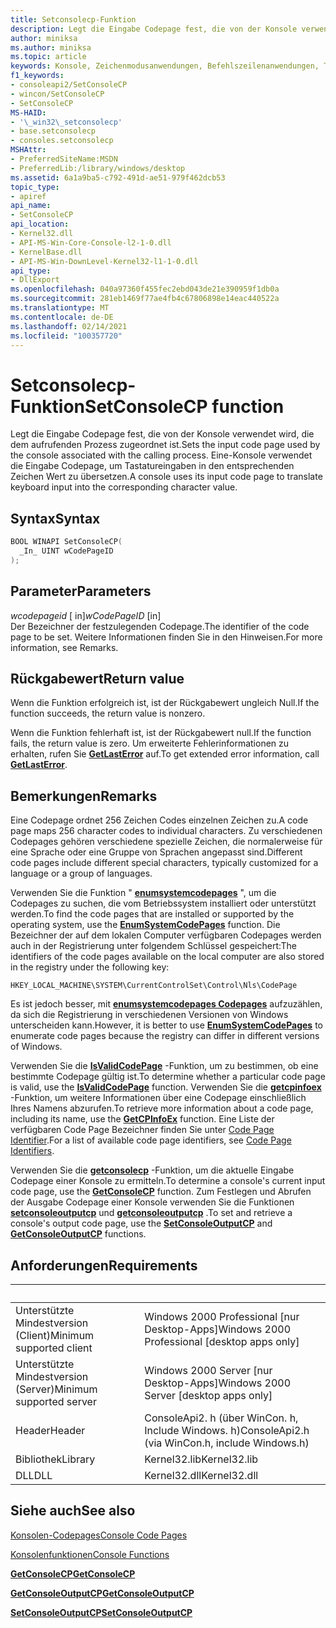 ```yaml
---
title: Setconsolecp-Funktion
description: Legt die Eingabe Codepage fest, die von der Konsole verwendet wird, die dem aufrufenden Prozess zugeordnet ist.
author: miniksa
ms.author: miniksa
ms.topic: article
keywords: Konsole, Zeichenmodusanwendungen, Befehlszeilenanwendungen, Terminalanwendungen, Konsolen-API
f1_keywords:
- consoleapi2/SetConsoleCP
- wincon/SetConsoleCP
- SetConsoleCP
MS-HAID:
- '\_win32\_setconsolecp'
- base.setconsolecp
- consoles.setconsolecp
MSHAttr:
- PreferredSiteName:MSDN
- PreferredLib:/library/windows/desktop
ms.assetid: 6a1a9ba5-c792-491d-ae51-979f462dcb53
topic_type:
- apiref
api_name:
- SetConsoleCP
api_location:
- Kernel32.dll
- API-MS-Win-Core-Console-l2-1-0.dll
- KernelBase.dll
- API-MS-Win-DownLevel-Kernel32-l1-1-0.dll
api_type:
- DllExport
ms.openlocfilehash: 040a97360f455fec2ebd043de21e390959f1db0a
ms.sourcegitcommit: 281eb1469f77ae4fb4c67806898e14eac440522a
ms.translationtype: MT
ms.contentlocale: de-DE
ms.lasthandoff: 02/14/2021
ms.locfileid: "100357720"
---
```

# <a name="setconsolecp-function"></a><span data-ttu-id="e0771-104">Setconsolecp-Funktion</span><span class="sxs-lookup"><span data-stu-id="e0771-104">SetConsoleCP function</span></span>

<span data-ttu-id="e0771-105">Legt die Eingabe Codepage fest, die von der Konsole verwendet wird, die dem aufrufenden Prozess zugeordnet ist.</span><span class="sxs-lookup"><span data-stu-id="e0771-105">Sets the input code page used by the console associated with the calling process.</span></span> <span data-ttu-id="e0771-106">Eine-Konsole verwendet die Eingabe Codepage, um Tastatureingaben in den entsprechenden Zeichen Wert zu übersetzen.</span><span class="sxs-lookup"><span data-stu-id="e0771-106">A console uses its input code page to translate keyboard input into the corresponding character value.</span></span>

## <a name="syntax"></a><span data-ttu-id="e0771-107">Syntax</span><span class="sxs-lookup"><span data-stu-id="e0771-107">Syntax</span></span>

```C
BOOL WINAPI SetConsoleCP(
  _In_ UINT wCodePageID
);
```

## <a name="parameters"></a><span data-ttu-id="e0771-108">Parameter</span><span class="sxs-lookup"><span data-stu-id="e0771-108">Parameters</span></span>

<span data-ttu-id="e0771-109">*wcodepageid* \[ in\]</span><span class="sxs-lookup"><span data-stu-id="e0771-109">*wCodePageID* \[in\]</span></span>  
<span data-ttu-id="e0771-110">Der Bezeichner der festzulegenden Codepage.</span><span class="sxs-lookup"><span data-stu-id="e0771-110">The identifier of the code page to be set.</span></span> <span data-ttu-id="e0771-111">Weitere Informationen finden Sie in den Hinweisen.</span><span class="sxs-lookup"><span data-stu-id="e0771-111">For more information, see Remarks.</span></span>

## <a name="return-value"></a><span data-ttu-id="e0771-112">Rückgabewert</span><span class="sxs-lookup"><span data-stu-id="e0771-112">Return value</span></span>

<span data-ttu-id="e0771-113">Wenn die Funktion erfolgreich ist, ist der Rückgabewert ungleich Null.</span><span class="sxs-lookup"><span data-stu-id="e0771-113">If the function succeeds, the return value is nonzero.</span></span>

<span data-ttu-id="e0771-114">Wenn die Funktion fehlerhaft ist, ist der Rückgabewert null.</span><span class="sxs-lookup"><span data-stu-id="e0771-114">If the function fails, the return value is zero.</span></span> <span data-ttu-id="e0771-115">Um erweiterte Fehlerinformationen zu erhalten, rufen Sie [**GetLastError**](/windows/win32/api/errhandlingapi/nf-errhandlingapi-getlasterror) auf.</span><span class="sxs-lookup"><span data-stu-id="e0771-115">To get extended error information, call [**GetLastError**](/windows/win32/api/errhandlingapi/nf-errhandlingapi-getlasterror).</span></span>

## <a name="remarks"></a><span data-ttu-id="e0771-116">Bemerkungen</span><span class="sxs-lookup"><span data-stu-id="e0771-116">Remarks</span></span>

<span data-ttu-id="e0771-117">Eine Codepage ordnet 256 Zeichen Codes einzelnen Zeichen zu.</span><span class="sxs-lookup"><span data-stu-id="e0771-117">A code page maps 256 character codes to individual characters.</span></span> <span data-ttu-id="e0771-118">Zu verschiedenen Codepages gehören verschiedene spezielle Zeichen, die normalerweise für eine Sprache oder eine Gruppe von Sprachen angepasst sind.</span><span class="sxs-lookup"><span data-stu-id="e0771-118">Different code pages include different special characters, typically customized for a language or a group of languages.</span></span>

<span data-ttu-id="e0771-119">Verwenden Sie die Funktion " [**enumsystemcodepages**](/windows/win32/api/winnls/nf-winnls-enumsystemcodepagesa) ", um die Codepages zu suchen, die vom Betriebssystem installiert oder unterstützt werden.</span><span class="sxs-lookup"><span data-stu-id="e0771-119">To find the code pages that are installed or supported by the operating system, use the [**EnumSystemCodePages**](/windows/win32/api/winnls/nf-winnls-enumsystemcodepagesa) function.</span></span> <span data-ttu-id="e0771-120">Die Bezeichner der auf dem lokalen Computer verfügbaren Codepages werden auch in der Registrierung unter folgendem Schlüssel gespeichert:</span><span class="sxs-lookup"><span data-stu-id="e0771-120">The identifiers of the code pages available on the local computer are also stored in the registry under the following key:</span></span>

`HKEY_LOCAL_MACHINE\SYSTEM\CurrentControlSet\Control\Nls\CodePage`

<span data-ttu-id="e0771-121">Es ist jedoch besser, mit [**enumsystemcodepages Codepages**](/windows/win32/api/winnls/nf-winnls-enumsystemcodepagesa) aufzuzählen, da sich die Registrierung in verschiedenen Versionen von Windows unterscheiden kann.</span><span class="sxs-lookup"><span data-stu-id="e0771-121">However, it is better to use [**EnumSystemCodePages**](/windows/win32/api/winnls/nf-winnls-enumsystemcodepagesa) to enumerate code pages because the registry can differ in different versions of Windows.</span></span>

<span data-ttu-id="e0771-122">Verwenden Sie die [**IsValidCodePage**](/windows/win32/api/winnls/nf-winnls-isvalidcodepage) -Funktion, um zu bestimmen, ob eine bestimmte Codepage gültig ist.</span><span class="sxs-lookup"><span data-stu-id="e0771-122">To determine whether a particular code page is valid, use the [**IsValidCodePage**](/windows/win32/api/winnls/nf-winnls-isvalidcodepage) function.</span></span> <span data-ttu-id="e0771-123">Verwenden Sie die [**getcpinfoex**](/windows/win32/api/winnls/nf-winnls-getcpinfoexa) -Funktion, um weitere Informationen über eine Codepage einschließlich Ihres Namens abzurufen.</span><span class="sxs-lookup"><span data-stu-id="e0771-123">To retrieve more information about a code page, including its name, use the [**GetCPInfoEx**](/windows/win32/api/winnls/nf-winnls-getcpinfoexa) function.</span></span> <span data-ttu-id="e0771-124">Eine Liste der verfügbaren Code Page Bezeichner finden Sie unter [Code Page Identifier](/windows/win32/intl/code-page-identifiers).</span><span class="sxs-lookup"><span data-stu-id="e0771-124">For a list of available code page identifiers, see [Code Page Identifiers](/windows/win32/intl/code-page-identifiers).</span></span>

<span data-ttu-id="e0771-125">Verwenden Sie die [**getconsolecp**](getconsolecp.md) -Funktion, um die aktuelle Eingabe Codepage einer Konsole zu ermitteln.</span><span class="sxs-lookup"><span data-stu-id="e0771-125">To determine a console's current input code page, use the [**GetConsoleCP**](getconsolecp.md) function.</span></span> <span data-ttu-id="e0771-126">Zum Festlegen und Abrufen der Ausgabe Codepage einer Konsole verwenden Sie die Funktionen [**setconsoleoutputcp**](setconsoleoutputcp.md) und [**getconsoleoutputcp**](getconsoleoutputcp.md) .</span><span class="sxs-lookup"><span data-stu-id="e0771-126">To set and retrieve a console's output code page, use the [**SetConsoleOutputCP**](setconsoleoutputcp.md) and [**GetConsoleOutputCP**](getconsoleoutputcp.md) functions.</span></span>

## <a name="requirements"></a><span data-ttu-id="e0771-127">Anforderungen</span><span class="sxs-lookup"><span data-stu-id="e0771-127">Requirements</span></span>

| &nbsp; | &nbsp; |
|-|-|
| <span data-ttu-id="e0771-128">Unterstützte Mindestversion (Client)</span><span class="sxs-lookup"><span data-stu-id="e0771-128">Minimum supported client</span></span> | <span data-ttu-id="e0771-129">Windows 2000 Professional \[nur Desktop-Apps\]</span><span class="sxs-lookup"><span data-stu-id="e0771-129">Windows 2000 Professional \[desktop apps only\]</span></span> |
| <span data-ttu-id="e0771-130">Unterstützte Mindestversion (Server)</span><span class="sxs-lookup"><span data-stu-id="e0771-130">Minimum supported server</span></span> | <span data-ttu-id="e0771-131">Windows 2000 Server \[nur Desktop-Apps\]</span><span class="sxs-lookup"><span data-stu-id="e0771-131">Windows 2000 Server \[desktop apps only\]</span></span> |
| <span data-ttu-id="e0771-132">Header</span><span class="sxs-lookup"><span data-stu-id="e0771-132">Header</span></span> | <span data-ttu-id="e0771-133">ConsoleApi2. h (über WinCon. h, Include Windows. h)</span><span class="sxs-lookup"><span data-stu-id="e0771-133">ConsoleApi2.h (via WinCon.h, include Windows.h)</span></span> |
| <span data-ttu-id="e0771-134">Bibliothek</span><span class="sxs-lookup"><span data-stu-id="e0771-134">Library</span></span> | <span data-ttu-id="e0771-135">Kernel32.lib</span><span class="sxs-lookup"><span data-stu-id="e0771-135">Kernel32.lib</span></span> |
| <span data-ttu-id="e0771-136">DLL</span><span class="sxs-lookup"><span data-stu-id="e0771-136">DLL</span></span> | <span data-ttu-id="e0771-137">Kernel32.dll</span><span class="sxs-lookup"><span data-stu-id="e0771-137">Kernel32.dll</span></span> |

## <a name="see-also"></a><span data-ttu-id="e0771-138">Siehe auch</span><span class="sxs-lookup"><span data-stu-id="e0771-138">See also</span></span>

[<span data-ttu-id="e0771-139">Konsolen-Codepages</span><span class="sxs-lookup"><span data-stu-id="e0771-139">Console Code Pages</span></span>](console-code-pages.md)

[<span data-ttu-id="e0771-140">Konsolenfunktionen</span><span class="sxs-lookup"><span data-stu-id="e0771-140">Console Functions</span></span>](console-functions.md)

[<span data-ttu-id="e0771-141">**GetConsoleCP**</span><span class="sxs-lookup"><span data-stu-id="e0771-141">**GetConsoleCP**</span></span>](getconsolecp.md)

[<span data-ttu-id="e0771-142">**GetConsoleOutputCP**</span><span class="sxs-lookup"><span data-stu-id="e0771-142">**GetConsoleOutputCP**</span></span>](getconsoleoutputcp.md)

[<span data-ttu-id="e0771-143">**SetConsoleOutputCP**</span><span class="sxs-lookup"><span data-stu-id="e0771-143">**SetConsoleOutputCP**</span></span>](setconsoleoutputcp.md)